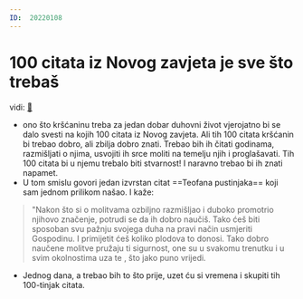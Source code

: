 ```yaml
---
ID:  20220108
---
```


# 100 citata iz Novog zavjeta je sve što trebaš
vidi: [📝](../1.tečaj/001.1-temeljni%20tekstovi.md)
- ono što kršćaninu treba za jedan dobar duhovni život vjerojatno bi se dalo svesti  na kojih 100 citata iz Novog zavjeta. Ali tih 100 citata kršćanin bi trebao dobro, ali zbilja dobro znati. Trebao bih ih čitati godinama, razmišljati o njima, usvojiti ih srce moliti na temelju njih i proglašavati. Tih 100 citata bi u njemu trebalo biti stvarnost! I naravno trebao bi ih znati napamet.
- U tom smislu govori jedan izvrstan citat ==Teofana pustinjaka== koji sam jednom prilikom našao. I kaže: 


> "Nakon što si o molitvama ozbiljno razmišljao i duboko promotrio njihovo značenje, potrudi se da ih dobro naučiš. Tako ćeš biti sposoban svu pažnju svojega duha na pravi način usmjeriti Gospodinu. I primijetit ćeš koliko plodova to donosi. Tako dobro naučene molitve pružaju ti sigurnost, one su u svakomu trenutku i u svim okolnostima uza te , što jako puno vrijedi.
- Jednog dana, a trebao bih to što prije, uzet ću si vremena i skupiti tih 100-tinjak citata.

<!-- 
- Nedavno sam razgovarao s čovjekom, katolikom koji tako živi svoju vjeru i Bog čini silne stvari po njemu! Zadivljen!
Napisati o mrmljaju jedan tweet u drugi, suprotno od mrmljanja - zahvaljivanje #awsmbox/ideje
- #duhovnost/ZagovornaMolitva **Podsjećati Boga ali na što?** #awsmbox/ideje
- imam napisano na što se podsjeća na problem, na djela  njegove -> vidi Obsidian
- ali trebao bih napraviti i konkretne materijale
- kad ideš u zagovornu - pristupaš prijestolju milosti i to moraš raditi smjelo.... what does it means and how do you that ??? #awsmbox/ideje
 -->

